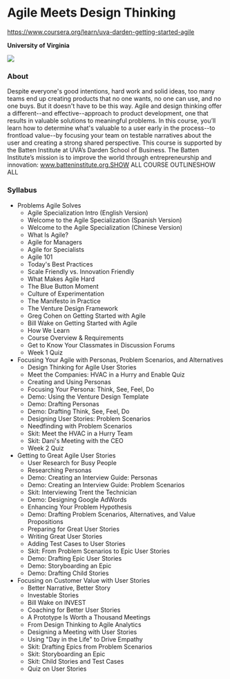 # Agile Meets Design Thinking

https://www.coursera.org/learn/uva-darden-getting-started-agile

**University of Virginia**

![](https://d3njjcbhbojbot.cloudfront.net/api/utilities/v1/imageproxy/http://coursera-university-assets.s3.amazonaws.com/e3/158dd5de3d4fdd8f8d7e619f12246b/uva_primary_rgb_ko.png?auto=format%2Ccompress&dpr=1&h=70)

### About

Despite everyone's good intentions, hard work and solid ideas, too many teams end up creating products that no one wants, no one can use, and no one buys. But it doesn't have to be this way. Agile and design thinking offer a different--and effective--approach to product development, one that results in valuable solutions to meaningful problems. In this course, you’ll learn how to determine what's valuable to a user early in the process--to frontload value--by focusing your team on testable narratives about the user and creating a strong shared perspective. This course is supported by the Batten Institute at UVA’s Darden School of Business. The Batten Institute’s mission is to improve the world through entrepreneurship and innovation: www.batteninstitute.org.SHOW ALL COURSE OUTLINESHOW ALL

### Syllabus

- Problems Agile Solves
  - Agile Specialization Intro (English Version)
  - Welcome to the Agile Specialization (Spanish Version)
  - Welcome to the Agile Specialization (Chinese Version)
  - What Is Agile?
  - Agile for Managers
  - Agile for Specialists
  - Agile 101
  - Today's Best Practices
  - Scale Friendly vs. Innovation Friendly
  - What Makes Agile Hard
  - The Blue Button Moment
  - Culture of Experimentation
  - The Manifesto in Practice
  - The Venture Design Framework
  - Greg Cohen on Getting Started with Agile
  - Bill Wake on Getting Started with Agile
  - How We Learn
  - Course Overview &amp; Requirements
  - Get to Know Your Classmates in Discussion Forums
  - Week 1 Quiz
- Focusing Your Agile with Personas, Problem Scenarios, and Alternatives
  - Design Thinking for Agile User Stories
  - Meet the Companies: HVAC in a Hurry and Enable Quiz
  - Creating and Using Personas
  - Focusing Your Persona: Think, See, Feel, Do
  - Demo: Using the Venture Design Template
  - Demo: Drafting Personas
  - Demo: Drafting Think, See, Feel, Do
  - Designing User Stories: Problem Scenarios
  - Needfinding with Problem Scenarios
  - Skit: Meet the HVAC in a Hurry Team
  - Skit: Dani's Meeting with the CEO
  - Week 2 Quiz
- Getting to Great Agile User Stories
  - User Research for Busy People
  - Researching Personas
  - Demo: Creating an Interview Guide: Personas
  - Demo: Creating an Interview Guide: Problem Scenarios
  - Skit: Interviewing Trent the Technician
  - Demo: Designing Google AdWords
  - Enhancing Your Problem Hypothesis
  - Demo: Drafting Problem Scenarios, Alternatives, and Value Propositions
  - Preparing for Great User Stories
  - Writing Great User Stories
  - Adding Test Cases to User Stories
  - Skit: From Problem Scenarios to Epic User Stories
  - Demo: Drafting Epic User Stories
  - Demo: Storyboarding an Epic
  - Demo: Drafting Child Stories
- Focusing on Customer Value with User Stories
  - Better Narrative, Better Story
  - Investable Stories
  - Bill Wake on INVEST
  - Coaching for Better User Stories
  - A Prototype Is Worth a Thousand  Meetings
  - From Design Thinking to Agile Analytics
  - Designing a Meeting with User Stories
  - Using "Day in the Life" to Drive Empathy
  - Skit: Drafting Epics from Problem Scenarios
  - Skit: Storyboarding an Epic
  - Skit: Child Stories and Test Cases
  - Quiz on User Stories
